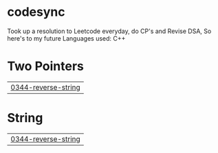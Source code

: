 # codesync
Took up a resolution to Leetcode everyday, do CP's and Revise DSA, So here's to my future
Languages used: C++


# Two Pointers
|  |
| ------- |
| [0344-reverse-string](https://github.com/bsudharshan2001/codesync/tree/master/0344-reverse-string) |
# String
|  |
| ------- |
| [0344-reverse-string](https://github.com/bsudharshan2001/codesync/tree/master/0344-reverse-string) |